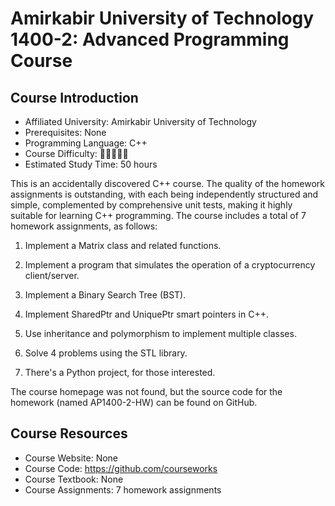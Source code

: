 # Amirkabir University of Technology 1400-2: Advanced Programming Course

## Course Introduction

- Affiliated University: Amirkabir University of Technology
- Prerequisites: None
- Programming Language: C++
- Course Difficulty: 🌟🌟🌟🌟🌟
- Estimated Study Time: 50 hours

This is an accidentally discovered C++ course. The quality of the homework assignments is outstanding, with each being independently structured and simple, complemented by comprehensive unit tests, making it highly suitable for learning C++ programming. The course includes a total of 7 homework assignments, as follows:

1. Implement a Matrix class and related functions.

2. Implement a program that simulates the operation of a cryptocurrency client/server.

3. Implement a Binary Search Tree (BST).

4. Implement SharedPtr and UniquePtr smart pointers in C++.

5. Use inheritance and polymorphism to implement multiple classes.

6. Solve 4 problems using the STL library.

7. There's a Python project, for those interested.

The course homepage was not found, but the source code for the homework (named AP1400-2-HW) can be found on GitHub.

## Course Resources

- Course Website: None
- Course Code: <https://github.com/courseworks>
- Course Textbook: None
- Course Assignments: 7 homework assignments